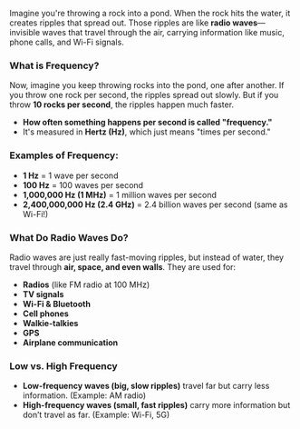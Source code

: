 Imagine you're throwing a rock into a pond. When the rock hits the water, it creates ripples that spread out. Those ripples are like **radio waves**—invisible waves that travel through the air, carrying information like music, phone calls, and Wi-Fi signals.

### **What is Frequency?**

Now, imagine you keep throwing rocks into the pond, one after another. If you throw one rock per second, the ripples spread out slowly. But if you throw **10 rocks per second**, the ripples happen much faster.

- **How often something happens per second is called "frequency."**
- It's measured in **Hertz (Hz)**, which just means "times per second."

### **Examples of Frequency:**

- **1 Hz** = 1 wave per second
- **100 Hz** = 100 waves per second
- **1,000,000 Hz (1 MHz)** = 1 million waves per second
- **2,400,000,000 Hz (2.4 GHz)** = 2.4 billion waves per second (same as Wi-Fi!)

### **What Do Radio Waves Do?**

Radio waves are just really fast-moving ripples, but instead of water, they travel through **air, space, and even walls**. They are used for:

- **Radios** (like FM radio at 100 MHz)
- **TV signals**
- **Wi-Fi & Bluetooth**
- **Cell phones**
- **Walkie-talkies**
- **GPS**
- **Airplane communication**

### **Low vs. High Frequency**

- **Low-frequency waves (big, slow ripples)** travel far but carry less information. (Example: AM radio)
- **High-frequency waves (small, fast ripples)** carry more information but don’t travel as far. (Example: Wi-Fi, 5G)